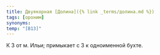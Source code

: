 ```yaml
---
title: Двуякорная [Долина]({% link _terms/долина.md %})
tags: [ороним]
synonyms:
temp: "[В13]"
---
```


К З от м. Ильи; примыкает с З к одноименной бухте.
